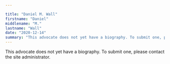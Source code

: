 ```yaml
---

title: "Daniel M. Wall"
firstname: "Daniel"
middlename: "M."
lastname: "Wall"
date: "2020-12-14"
summary: "This advocate does not yet have a biography. To submit one, please contact the site administrator."
---
```

This advocate does not yet have a biography. To submit one, please contact the site administrator.

